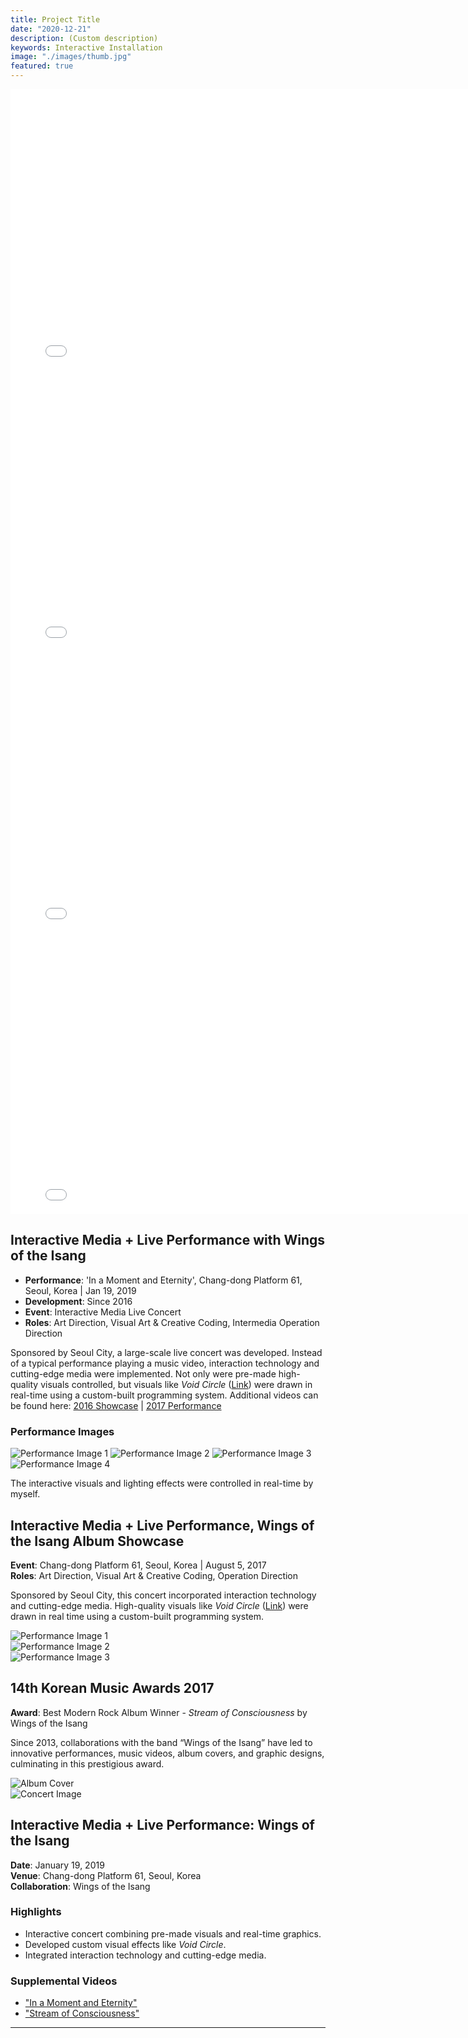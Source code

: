 ```yaml
---
title: Project Title
date: "2020-12-21"
description: (Custom description)
keywords: Interactive Installation
image: "./images/thumb.jpg"
featured: true
---
```


<iframe width="800" height="450" src="//www.youtube.com/embed/EWHcW4i7lKY?feature=player_detailpage" frameborder="0" allowfullscreen></iframe>
<iframe width="800" height="450" src="//www.youtube.com/embed/xglnhOfC3Fw?feature=player_detailpage" frameborder="0" allowfullscreen></iframe>
<iframe width="800" height="450" src="//www.youtube.com/embed/dcOQKDCJrnk?feature=player_detailpage" frameborder="0" allowfullscreen></iframe>
<iframe width="800" height="450" src="//www.youtube.com/embed/xb1afM46Vbs?feature=player_detailpage" frameborder="0" allowfullscreen></iframe>

## Interactive Media + Live Performance with Wings of the Isang

- **Performance**: 'In a Moment and Eternity', Chang-dong Platform 61, Seoul, Korea | Jan 19, 2019
- **Development**: Since 2016
- **Event**: Interactive Media Live Concert
- **Roles**: Art Direction, Visual Art & Creative Coding, Intermedia Operation Direction

Sponsored by Seoul City, a large-scale live concert was developed. Instead of a typical performance playing a music video, interaction technology and cutting-edge media were implemented. Not only were pre-made high-quality visuals controlled, but visuals like _Void Circle_ ([Link](https://www.youtube.com/watch?v=8u_lFPT48_I)) were drawn in real-time using a custom-built programming system. Additional videos can be found here: [2016 Showcase](https://www.youtube.com/playlist?list=PLSIzOgCcEvNwW_z5NVbH_PdxsjCIJzz4d) | [2017 Performance](https://www.youtube.com/playlist?list=PLSIzOgCcEvNzATRPGeZOn5UitQqi80XpG)

### Performance Images

![Performance Image 1](images/image3.jpg)
![Performance Image 2](images/image8.jpg)
![Performance Image 3](images/image6.jpg)
![Performance Image 4](images/image7.jpg)

The interactive visuals and lighting effects were controlled in real-time by myself.

## Interactive Media + Live Performance, Wings of the Isang Album Showcase

**Event**: Chang-dong Platform 61, Seoul, Korea | August 5, 2017  
**Roles**: Art Direction, Visual Art & Creative Coding, Operation Direction

Sponsored by Seoul City, this concert incorporated interaction technology and cutting-edge media. High-quality visuals like _Void Circle_ ([Link](https://www.youtube.com/watch?v=8u_lFPT48_I)) were drawn in real time using a custom-built programming system.

![Performance Image 1](images/image11.png)  
![Performance Image 2](images/image2.png)  
![Performance Image 3](images/image29.jpg)

## 14th Korean Music Awards 2017

**Award**: Best Modern Rock Album Winner - _Stream of Consciousness_ by Wings of the Isang

Since 2013, collaborations with the band “Wings of the Isang” have led to innovative performances, music videos, album covers, and graphic designs, culminating in this prestigious award.

![Album Cover](images/image10.jpg)  
![Concert Image](images/image18.jpg)

## **Interactive Media + Live Performance: Wings of the Isang**

**Date**: January 19, 2019  
**Venue**: Chang-dong Platform 61, Seoul, Korea  
**Collaboration**: Wings of the Isang

### Highlights

- Interactive concert combining pre-made visuals and real-time graphics.
- Developed custom visual effects like _Void Circle_.
- Integrated interaction technology and cutting-edge media.

### Supplemental Videos

- ["In a Moment and Eternity"](https://www.youtube.com/playlist?list=PLSIzOgCcEvNzFkMc9a-m146XACwsFxIuA)
- ["Stream of Consciousness"](https://www.youtube.com/playlist?list=PLSIzOgCcEvNwW_z5NVbH_PdxsjCIJzz4d)

---

